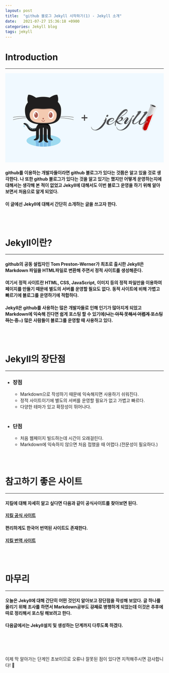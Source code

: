 ```yaml
---
layout: post
title:  "github 블로그 Jekyll 시작하기(1) - Jekyll 소개"
date:   2021-07-27 15:36:18 +0900
categories: Jekyll blog
tags: jekyll
---
```

# Introduction
<hr>

![jekyll이미지](/img/blog/github-jekyll.png)
>
#### github를 이용하는 개발자들이라면 github 블로그가 있다는 것쯤은 알고 있을 것로 생각한다. 나 또한 github 블로그가 있다는 것을 알고 있기는 했지만 어떻게 운영하는지에 대해서는 생각해 본 적이 없었고 Jekyll에 대해서도 이번 블로그 운영을 하기 위해 알아보면서 처음으로 알게 되었다.
#### 이 글에선 Jekyll에 대해서 간단히 소개하는 글을 쓰고자 한다.

<br>
<br>

# Jekyll이란?
<hr>

#### github의 공동 설립자인 Tom Preston-Werner가 최초로 출시한 Jekyll은 Markdown 파일을 HTML파일로 변환해 주면서 정적 사이트를 생성해준다.
#### 여기서 **정적 사이트란** HTML, CSS, JavaScript, 이미지 등의 정적 파일만을 이용하여 페이지를 만들기 때문에 별도의 서버를 운영할 필요도 없다. 동적 사이트에 비해 가볍고 빠르기에 블로그를 운영하기에 적합하다.
#### Jekyll은 github를 사용하는 많은 개발자들로 인해 인기가 많아지게 되었고 Markdown에 익숙해 진다면 쉽게 포스팅 할 수 있기에(~~나는 아직 못해서 어렵게 포스팅 하는 중..~~) 많은 사람들이 블로그를 운영할 때 사용하고 있다.

<br>
<br>

# Jekyll의 장단점
<hr>

- ### **장점**
  - Markdown으로 작성하기 때문에 익숙해지면 사용하기 쉬워진다.
  - 정적 사이트이기에 별도의 서버를 운영할 필요가 없고 가볍고 빠르다.
  - 다양한 테마가 있고 확장성이 뛰어나다.
<br><br>
- ### **단점**
  - 처음 웹페이지 빌드하는데 시간이 오래걸린다.
  - Markdown에 익숙하지 않으면 처음 접했을 때 어렵다.(전문성이 필요하다.)

<br>
<br>

# 참고하기 좋은 사이트
<hr>

#### 지킬에 대해 자세히 알고 싶다면 다음과 같이 공식사이트를 찾아보면 된다.
#### [지킬 공식 사이트](https://jekyllrb.com/)

#### 편리하게도 한국어 번역된 사이트도 존재한다.
#### [지킬 번역 사이트](https://jekyllrb-ko.github.io)

<br>
<br>

# 마무리
<hr>

#### 오늘은 Jekyll에 대해 간단히 어떤 것인지 알아보고 장단점을 작성해 보았다. 글 하나를 올리기 위해 조사를 하면서 Markdown공부도 ~~강제로~~ 병행하게 되었는데 이것은 추후에 따로 정리해서 포스팅 해보려고 한다.
#### 다음글에서는 Jekyll설치 및 생성하는 단계까지 다루도록 하겠다.

<br>
<br>
<br>
<br>
이제 막 알아가는 단계인 초보이므로 오류나 잘못된 점이 있다면 지적해주시면 감사합니다! 🥰
